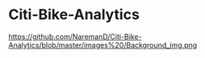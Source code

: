 # Citi-Bike-Analytics

https://github.com/NaremanD/Citi-Bike-Analytics/blob/master/images%20/Background_img.png
